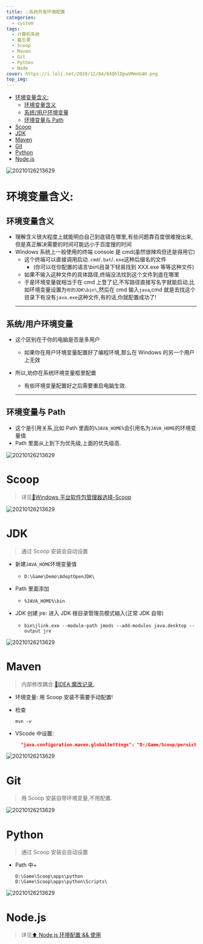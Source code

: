 ```yaml
---
title: 💥系统开发环境配置
categories:
  - system
tags:
  - 计算机系统
  - 备忘录
  - Scoop
  - Maven
  - Git
  - Python
  - Node
cover: https://i.loli.net/2020/12/04/6XQhlDpwVMmnG4H.png
top_img:
---
```


<!--
 * @Author: Weidows
 * @Date: 2020-12-04 11:38:58
 * @LastEditors: Weidows
 * @LastEditTime: 2021-02-02 16:59:52
 * @FilePath: \Weidowsd:\Game\Github\Blog-private\source\_posts\system\system_variable.md
 * @Description:
-->

- [环境变量含义:](#环境变量含义)
  - [环境变量含义](#环境变量含义-1)
  - [系统/用户环境变量](#系统用户环境变量)
  - [环境变量与 Path](#环境变量与-path)
- [Scoop](#scoop)
- [JDK](#jdk)
- [Maven](#maven)
- [Git](#git)
- [Python](#python)
- [Node.js](#nodejs)

![20210126213629](https://i.loli.net/2021/01/26/pXvc51LrIgexKmk.png)

# 环境变量含义:

## 环境变量含义

- 理解含义很大程度上就能明白自己到底错在哪里,有些问题靠百度很难搜出来,但是真正解决需要的时间可能远小于百度搜的时间
- Windows 系统上一般使用的终端 console 是 cmd(虽然很辣鸡但还是得用它)
  - 这个终端可以直接调用启动`.cmd`/`.bat`/`.exe`这种后缀名的文件
    - (你可以在你配置的语言\bin\目录下轻易找到 XXX.exe 等等这种文件)
  - 如果不输入这种文件的具体路径,终端没法找到这个文件到底在哪里
  - 于是环境变量就相当于在 cmd 上登了记,不写路径直接写名字就能启动,比如环境变量设置为`你的JDK\bin\`,然后在 cmd 输入`java`,cmd 就是去找这个目录下有没有`java.exe`这种文件,有的话,你就配置成功了!
  ***

## 系统/用户环境变量

- 这个区别在于你的电脑是否是多用户

  - 如果你在用户环境变量配置好了编程环境,那么在 Windows 的另一个用户上无效

- 所以,劝你在系统环境变量框里配置

  - 有些环境变量配置好之后需要重启电脑生效.

  ***

## 环境变量与 Path

- 这个是引用关系,比如 Path 里面的`%JAVA_HOME%`会引用名为`JAVA_HOME`的环境变量值
- Path 里面从上到下为优先级,上面的优先级高.

![20210126213629](https://i.loli.net/2021/01/26/pXvc51LrIgexKmk.png)

# Scoop

> 详见[🙌Windows 平台软件包管理器选择-Scoop](../Scoop.md)

![20210126213629](https://i.loli.net/2021/01/26/pXvc51LrIgexKmk.png)

# JDK

> 通过 Scoop 安装会自动设置

- 新建`JAVA_HOME`环境变量值
  - `D:\Game\Demo\AdoptOpenJDK\`
- Path 里面添加
  - `%JAVA_HOME%\bin`
- JDK 创建 jre: 进入 JDK 根目录管理员模式输入(正常 JDK 自带)

  - `bin\jlink.exe --module-path jmods --add-modules java.desktop --output jre`

![20210126213629](https://i.loli.net/2021/01/26/pXvc51LrIgexKmk.png)

# Maven

> 内部修改耦合 [🎉IDEA 魔改记录.](../../IDEA/Modification#Maven)

- 环境变量: 用 Scoop 安装不需要手动配置!

- 检查

  ```shell
  mvn -v
  ```

- VScode 中设置:

  ```json
    "java.configuration.maven.globalSettings": "D:/Game/Scoop/persist/maven/conf/settings.xml",
  ```

![20210126213629](https://i.loli.net/2021/01/26/pXvc51LrIgexKmk.png)

# Git

> 用 Scoop 安装自带环境变量,不用配置.

![20210126213629](https://i.loli.net/2021/01/26/pXvc51LrIgexKmk.png)

# Python

> 通过 Scoop 安装会自动设置

- Path 中+
  ```
  D:\Game\Scoop\apps\python
  D:\Game\Scoop\apps\python\Scripts\
  ```

![20210126213629](https://i.loli.net/2021/01/26/pXvc51LrIgexKmk.png)

# Node.js

> 详见[⬆ Node.js 环境配置 && 使用](../../Web/Node.js/node.md)
